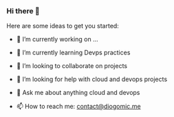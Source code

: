 ### Hi there 👋

<!--
**DiogoMic/DiogoMic** is a ✨ _special_ ✨ repository because its `README.md` (this file) appears on your GitHub profile.
-->
Here are some ideas to get you started:

- 🔭 I’m currently working on ...
- 🌱 I’m currently learning Devps practices 

- 👯 I’m looking to collaborate on projects
- 🤔 I’m looking for help with cloud and devops projects
- 💬 Ask me about anything cloud and devops
- 📫 How to reach me: contact@diogomic.me

<script src="https://platform.linkedin.com/badges/js/profile.js" async defer type="text/javascript"></script>


